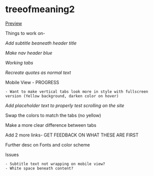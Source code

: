 # treeofmeaning2

[Preview](https://adam-lowe.github.io/treeofmeaning2/)

Things to work on-

*Add subtitle beaneath header title*

*Make nav header blue*

*Working tabs* 

*Recreate quotes as normal text*

Mobile View - PROGRESS

    - Want to make vertical tabs look more in style with fullscreen version (Yellow background, darken color on hover)

*Add placeholder text to properly test scrolling on the site*

Swap the colors to match the tabs (no yellow)

Make a more clear difference between tabs

Add 2 more links- GET FEEDBACK ON WHAT THESE ARE FIRST

Further desc on Fonts and color scheme

Issues 

    - Subtitle text not wrapping on mobile view?
    - White space beneath content?
